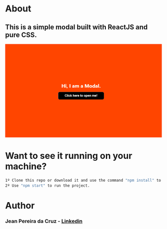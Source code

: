 # About 
## This is a simple modal built with ReactJS and pure CSS.

<img src="./assets/modal.gif" alt="modal">

# Want to see it running on your machine? 

```bash
1º Clone this repo or download it and use the command "npm install" to install the dependencies.
2º Use "npm start" to run the project. 
```

# Author
### Jean Pereira da Cruz - <a href="https://www.linkedin.com/in/jean-pereira-cruz/">Linkedin</a>
